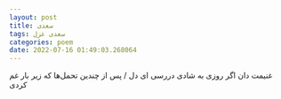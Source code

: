 ```yaml
---
layout: post
title: سعدی
tags: سعدی غزل
categories: poem
date: 2022-07-16 01:49:03.268064
---
```


غنیمت دان اگر روزی به شادی دررسی ای دل / پس از چندین تحمل‌ها که زیر بار غم کردی